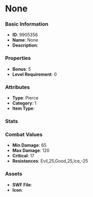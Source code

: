 # None



### Basic Information

- **ID**: 9905356
- **Name**: None
- **Description**: 

### Properties

- **Bonus**: 5
- **Level Requirement**: 0

### Attributes

- **Type**: Pierce
- **Category**: 1
- **Item Type**: 

### Stats


### Combat Values

- **Min Damage**: 65
- **Max Damage**: 120
- **Critical**: 17
- **Resistances**: Evil,25,Good,25,Ice,-25

### Assets

- **SWF File**: 
- **Icon**: 

